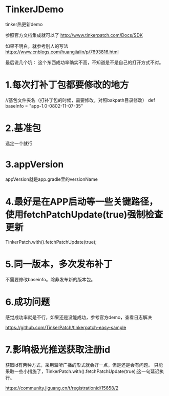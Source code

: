 # TinkerJDemo
tinker热更新demo

参照官方文档集成就可以了
http://www.tinkerpatch.com/Docs/SDK

如果不明白，就参考别人的写法
https://www.cnblogs.com/huangjialin/p/7693816.html

最后说几个坑：
这个东西成功率确实不高，不知道是不是自己的打开方式不对。
# 1.每次打补丁包都要修改的地方
//基包文件夹名（打补丁包的时候，需要修改，对照bakpath目录修改）
def baseInfo = "app-1.0-0802-11-07-35"
# 2.基准包
选定一个就行
# 3.appVersion
appVersion就是app.gradle里的versionName
# 4.最好是在APP启动等一些关键路径，使用fetchPatchUpdate(true)强制检查更新
 TinkerPatch.with().fetchPatchUpdate(true);
# 5.同一版本，多次发布补丁
不需要修改baseinfo。除非发布新的版本包。
# 6.成功问题
感觉成功率就是不行，如果还是没能成功，参考官方demo，查看日志解决

https://github.com/TinkerPatch/tinkerpatch-easy-sample
# 7.影响极光推送获取注册id
获取id有两种方式，采用监听广播的形式就会好一点，但是还是会有问题。
只能采取一些小措施了，TinkerPatch.with().fetchPatchUpdate(true);这一句延迟执行。

https://community.jiguang.cn/t/registrationid/15658/2

